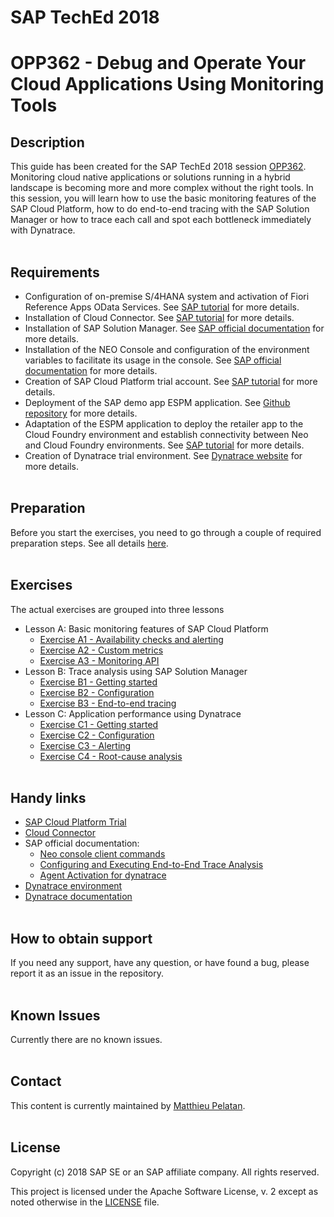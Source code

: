 # SAP TechEd 2018 
# OPP362 - Debug and Operate Your Cloud Applications Using Monitoring Tools

## Description
This guide has been created for the SAP TechEd 2018 session [OPP362](https://sessioncatalog.sapevents.com/go/agendabuilder.sessions/?l=191&sid=62559_481320&locale=en_US).
Monitoring cloud native applications or solutions running in a hybrid landscape is becoming more and more complex without the right tools. In this session, you will learn how to use the basic monitoring features of the SAP Cloud Platform, how to do end-to-end tracing with the SAP Solution Manager or how to trace each call and spot each bottleneck immediately with Dynatrace.
<br /><br />

## Requirements
- Configuration of on-premise S/4HANA system and activation of Fiori Reference Apps OData Services. See [SAP tutorial](https://www.sap.com/germany/developer/tutorials/cp-connectivity-configure-fiori-reference-apps.html) for more details.
- Installation of Cloud Connector. See [SAP tutorial](https://www.sap.com/germany/developer/tutorials/cp-connectivity-install-cloud-connector.html) for more details.
- Installation of SAP Solution Manager. See [SAP official documentation](https://support.sap.com/en/solution-manager.html) for more details.
- Installation of the NEO Console and configuration of the environment variables to facilitate its usage in the console. See [SAP official documentation](https://help.sap.com/viewer/65de2977205c403bbc107264b8eccf4b/Cloud/en-US/7f4a5cf6-8885-44e4-9efd-6493b62fc1ca.html) for more details.
- Creation of SAP Cloud Platform trial account. See [SAP tutorial](https://www.sap.com/germany/developer/tutorials/hcp-create-trial-account.html) for more details.
- Deployment of the SAP demo app ESPM application. See [Github repository](https://github.com/SAP/cloud-espm-v2) for more details.
- Adaptation of the ESPM application to deploy the retailer app to the Cloud Foundry environment and establish connectivity between Neo and Cloud Foundry environments. See [SAP tutorial](#) for more details.
- Creation of Dynatrace trial environment. See [Dynatrace website](https://www.dynatrace.com/trial/) for more details.
<br /><br />

## Preparation
Before you start the exercises, you need to go through a couple of required preparation steps. See all details [here](/preparation/README.md).
<br /><br />

## Exercises
The actual exercises are grouped into three lessons
* Lesson A: Basic monitoring features of SAP Cloud Platform
  * [Exercise A1 - Availability checks and alerting](/exercises/A1/README.md)
  * [Exercise A2 - Custom metrics](/exercises/A2/README.md)
  * [Exercise A3 - Monitoring API](/exercises/A3/README.md)
* Lesson B: Trace analysis using SAP Solution Manager
  * [Exercise B1 - Getting started](/exercises/B1/README.md)
  * [Exercise B2 - Configuration](/exercises/B2/README.md)
  * [Exercise B3 - End-to-end tracing](/exercises/B3/README.md)
* Lesson C: Application performance using Dynatrace
  * [Exercise C1 - Getting started](/exercises/C1/README.md)
  * [Exercise C2 - Configuration](/exercises/C2/README.md)
  * [Exercise C3 - Alerting](/exercises/C3/README.md)
  * [Exercise C4 - Root-cause analysis](/exercises/C4/README.md)
<br /><br />

## Handy links
* [SAP Cloud Platform Trial](https://account.hanatrial.ondemand.com/cockpit#/home/trialhome)
* [Cloud Connector](https://localhost:8443)
* SAP official documentation:
  * [Neo console client commands](https://help.sap.com/viewer/65de2977205c403bbc107264b8eccf4b/Cloud/en-US/56e309f496cc446ba441d862db94cb18.html)
  * [Configuring and Executing End-to-End Trace Analysis](https://help.sap.com/viewer/65de2977205c403bbc107264b8eccf4b/Cloud/en-US/a1e3101e108a4ca7a2a8c62654534ef8.html)
  * [Agent Activation for dynatrace](https://help.sap.com/viewer/1078be95fa054ae4ba3021a670248da9/Cloud/en-US/157d85927bc84ae88e314f36ef2a89cc.html)
* [Dynatrace environment](https://tgo909.dynatrace-managed.com)
* [Dynatrace documentation](https://www.dynatrace.com/support/doc/)
<br /><br />

## How to obtain support
If you need any support, have any question, or have found a bug, please report it as an issue in the repository.
<br /><br />

## Known Issues
Currently there are no known issues.
<br /><br />

## Contact
This content is currently maintained by [Matthieu Pelatan](mailto:matthieu.pelatan@sap.com).
<br /><br />

## License
Copyright (c) 2018 SAP SE or an SAP affiliate company. All rights reserved.

This project is licensed under the Apache Software License, v. 2 except as noted otherwise in the  [LICENSE](LICENSE.txt) file.
